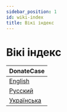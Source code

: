 ```yaml
---
sidebar_position: 1
id: wiki-index
title: Вікі індекс
---
```


# Вікі індекс

| DonateCase                                                                        |
|-----------------------------------------------------------------------------------|
| [English](https://wiki.jodexindustries.xyz/docs/DonateCase/donatecase-main)       |
| [Русский](https://wiki.jodexindustries.xyz/ru/docs/DonateCase/donatecase-main)    |
| [Українська](https://wiki.jodexindustries.xyz/ua/docs/DonateCase/donatecase-main) |